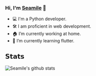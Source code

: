 ### Hi, I‘m [Seamile](https://seamile.cn) 🦁️

- 💻 I'm a Python developer.
- 🛠 I am proficient in web development.
- 🏠 I’m currently working at home.
- 🌱 I’m currently learning flutter.

## 𝗦𝘁𝗮𝘁𝘀

![Seamile's github stats](https://github-readme-stats.vercel.app/api?username=seamile&show_icons=true&count_private=true&theme=radical)
